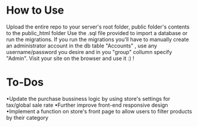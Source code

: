 # How to Use
Upload the entire repo to your server's root folder, public folder's contents to the public_html folder
Use the .sql file provided to import a database or run the migrations. If you run the migrations you'll have to manually create an administrator account in the db table "Accounts" , use any username/password you desire and in you "group" collumn specify "Admin".
Visit your site on the browser and use it :) !

# To-Dos
•Update the purchase bussiness logic by using store's settings for tax/global sale rate
•Further improve front-end responsive design
•Implement a function on store's front page to allow users to filter products by their category
